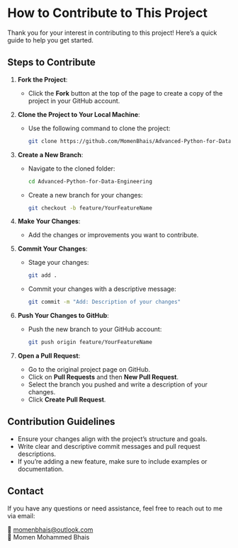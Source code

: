 # How to Contribute to This Project

Thank you for your interest in contributing to this project! Here’s a quick guide to help you get started.

## Steps to Contribute

1. **Fork the Project**:
   - Click the **Fork** button at the top of the page to create a copy of the project in your GitHub account.

2. **Clone the Project to Your Local Machine**:
   - Use the following command to clone the project:
     ```bash
     git clone https://github.com/MomenBhais/Advanced-Python-for-Data-Engineering
     ```
   

3. **Create a New Branch**:
   - Navigate to the cloned folder:
     ```bash
     cd Advanced-Python-for-Data-Engineering
     ```
   - Create a new branch for your changes:
     ```bash
     git checkout -b feature/YourFeatureName
     ```

4. **Make Your Changes**:
   - Add the changes or improvements you want to contribute.

5. **Commit Your Changes**:
   - Stage your changes:
     ```bash
     git add .
     ```
   - Commit your changes with a descriptive message:
     ```bash
     git commit -m "Add: Description of your changes"
     ```

6. **Push Your Changes to GitHub**:
   - Push the new branch to your GitHub account:
     ```bash
     git push origin feature/YourFeatureName
     ```

7. **Open a Pull Request**:
   - Go to the original project page on GitHub.
   - Click on **Pull Requests** and then **New Pull Request**.
   - Select the branch you pushed and write a description of your changes.
   - Click **Create Pull Request**.

## Contribution Guidelines

- Ensure your changes align with the project’s structure and goals.
- Write clear and descriptive commit messages and pull request descriptions.
- If you’re adding a new feature, make sure to include examples or documentation.

## Contact

If you have any questions or need assistance, feel free to reach out to me via email:

📧 [momenbhais@outlook.com](mailto:momenbhais@outlook.com)  
👤 Momen Mohammed Bhais

